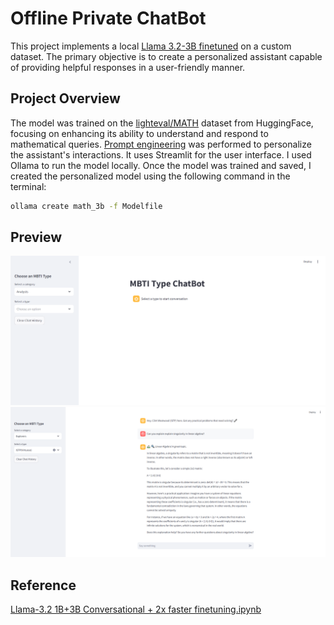 # Offline Private ChatBot

This project implements a local [Llama 3.2-3B finetuned](https://github.com/ramandrosoa/Offline-Private-ChatBot/blob/main/Untitled13.ipynb) on a custom dataset. 
The primary objective is to create a personalized assistant capable of providing helpful responses in a user-friendly manner.  

## Project Overview

The model was trained on the [lighteval/MATH](https://huggingface.co/datasets/lighteval/MATH) dataset from HuggingFace, focusing on enhancing its ability to understand and respond to mathematical queries.
[Prompt engineering](app.py) was performed to personalize the assistant's interactions.
It uses Streamlit for the user interface. 
I used Ollama to run the model locally. Once the model was trained and saved, I created the personalized model using the following command in the terminal: 

```bash
ollama create math_3b -f Modelfile
```

## Preview

![ChatBot Interface](MBTI-screenshot1.PNG)
![ChatBot Interface1](MBTI-screenshot.PNG)

## Reference 
[Llama-3.2 1B+3B Conversational + 2x faster finetuning.ipynb](https://colab.research.google.com/drive/1T5-zKWM_5OD21QHwXHiV9ixTRR7k3iB9)
